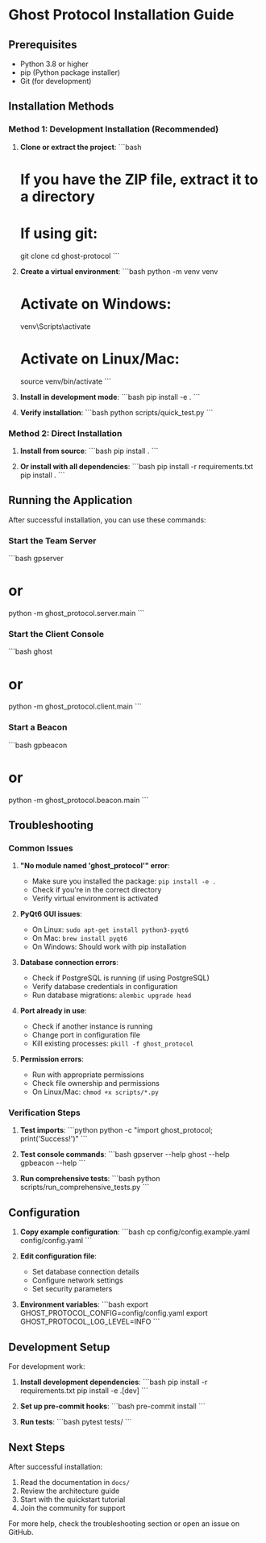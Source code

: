# Ghost Protocol Installation Guide

## Prerequisites

- Python 3.8 or higher
- pip (Python package installer)
- Git (for development)

## Installation Methods

### Method 1: Development Installation (Recommended)

1. **Clone or extract the project**:
   \`\`\`bash
   # If you have the ZIP file, extract it to a directory
   # If using git:
   git clone <repository-url>
   cd ghost-protocol
   \`\`\`

2. **Create a virtual environment**:
   \`\`\`bash
   python -m venv venv
   
   # Activate on Windows:
   venv\Scripts\activate
   
   # Activate on Linux/Mac:
   source venv/bin/activate
   \`\`\`

3. **Install in development mode**:
   \`\`\`bash
   pip install -e .
   \`\`\`

4. **Verify installation**:
   \`\`\`bash
   python scripts/quick_test.py
   \`\`\`

### Method 2: Direct Installation

1. **Install from source**:
   \`\`\`bash
   pip install .
   \`\`\`

2. **Or install with all dependencies**:
   \`\`\`bash
   pip install -r requirements.txt
   pip install .
   \`\`\`

## Running the Application

After successful installation, you can use these commands:

### Start the Team Server
\`\`\`bash
gpserver
# or
python -m ghost_protocol.server.main
\`\`\`

### Start the Client Console
\`\`\`bash
ghost
# or
python -m ghost_protocol.client.main
\`\`\`

### Start a Beacon
\`\`\`bash
gpbeacon
# or
python -m ghost_protocol.beacon.main
\`\`\`

## Troubleshooting

### Common Issues

1. **"No module named 'ghost_protocol'" error**:
   - Make sure you installed the package: `pip install -e .`
   - Check if you're in the correct directory
   - Verify virtual environment is activated

2. **PyQt6 GUI issues**:
   - On Linux: `sudo apt-get install python3-pyqt6`
   - On Mac: `brew install pyqt6`
   - On Windows: Should work with pip installation

3. **Database connection errors**:
   - Check if PostgreSQL is running (if using PostgreSQL)
   - Verify database credentials in configuration
   - Run database migrations: `alembic upgrade head`

4. **Port already in use**:
   - Check if another instance is running
   - Change port in configuration file
   - Kill existing processes: `pkill -f ghost_protocol`

5. **Permission errors**:
   - Run with appropriate permissions
   - Check file ownership and permissions
   - On Linux/Mac: `chmod +x scripts/*.py`

### Verification Steps

1. **Test imports**:
   \`\`\`python
   python -c "import ghost_protocol; print('Success!')"
   \`\`\`

2. **Test console commands**:
   \`\`\`bash
   gpserver --help
   ghost --help
   gpbeacon --help
   \`\`\`

3. **Run comprehensive tests**:
   \`\`\`bash
   python scripts/run_comprehensive_tests.py
   \`\`\`

## Configuration

1. **Copy example configuration**:
   \`\`\`bash
   cp config/config.example.yaml config/config.yaml
   \`\`\`

2. **Edit configuration file**:
   - Set database connection details
   - Configure network settings
   - Set security parameters

3. **Environment variables**:
   \`\`\`bash
   export GHOST_PROTOCOL_CONFIG=config/config.yaml
   export GHOST_PROTOCOL_LOG_LEVEL=INFO
   \`\`\`

## Development Setup

For development work:

1. **Install development dependencies**:
   \`\`\`bash
   pip install -r requirements.txt
   pip install -e .[dev]
   \`\`\`

2. **Set up pre-commit hooks**:
   \`\`\`bash
   pre-commit install
   \`\`\`

3. **Run tests**:
   \`\`\`bash
   pytest tests/
   \`\`\`

## Next Steps

After successful installation:
1. Read the documentation in `docs/`
2. Review the architecture guide
3. Start with the quickstart tutorial
4. Join the community for support

For more help, check the troubleshooting section or open an issue on GitHub.
